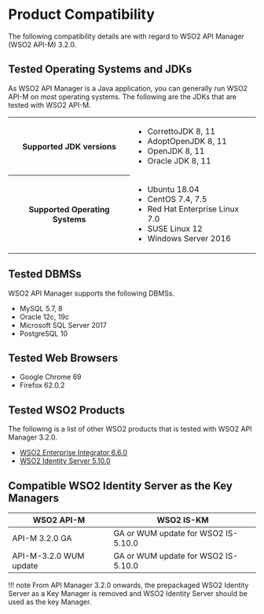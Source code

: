 # Product Compatibility
The following compatibility details are with regard to WSO2 API Manager (WSO2 API-M) 3.2.0.

## Tested Operating Systems and JDKs
As WSO2 API Manager is a Java application, you can generally run WSO2 API-M on most operating systems. The following are the JDKs that are tested with WSO2 API-M.

<table>
<tbody>
<tr>
<th>Supported JDK versions</th>
<td>
<ul>
<li>CorrettoJDK 8, 11</li>
<li>AdoptOpenJDK 8, 11</li>
<li>OpenJDK 8, 11</li>
<li>Oracle JDK 8, 11</li>
</ul>
</td>
</tr>
<tr>
<th>Supported Operating Systems</th>
<td>
<ul>
<li>Ubuntu 18.04</li>
<li>CentOS 7.4, 7.5</li>
<li>Red Hat Enterprise Linux 7.0</li>
<li>SUSE Linux 12</li>
<li>Windows Server 2016</li>
</ul>
</td>
</tr>
</tbody>
</table>

## Tested DBMSs
WSO2 API Manager supports the following DBMSs.

<html>
<ul>
<li>MySQL 5.7, 8</li>
<li>Oracle 12c, 19c</li>
<li>Microsoft SQL Server 2017</li>
<li>PostgreSQL 10</li>
</ul>
</html>

## Tested Web Browsers
-   Google Chrome 69
-   Firefox 62.0.2

## Tested WSO2 Products
The following is a list of other WSO2 products that is tested with WSO2 API Manager 3.2.0.

- [WSO2 Enterprise Integrator 6.6.0](https://wso2.com/enterprise-integrator/6.6.0#)
- [WSO2 Identity Server 5.10.0](https://wso2.com/identity-and-access-management/previous-releases/)

## Compatible WSO2 Identity Server as the Key Managers

<table>
<thead>
<tr class="header" >
<th>WSO2 API-M</th>
<th>WSO2 IS-KM</th>
</tr>
</thead>
<tbody>
<tr class="even">
<td>API-M 3.2.0 GA</td>
<td>GA or WUM update for WSO2 IS-5.10.0</td>
</tr>
<tr class="even">
<td>API-M-3.2.0 WUM update</td>
<td>GA or WUM update for WSO2 IS-5.10.0</td>
</tr>
</tbody>
</table>

!!! note 
    From API Manager 3.2.0 onwards, the prepackaged WSO2 Identity Server as a Key Manager is removed and WSO2 Identity Server should be used as the key Manager.
